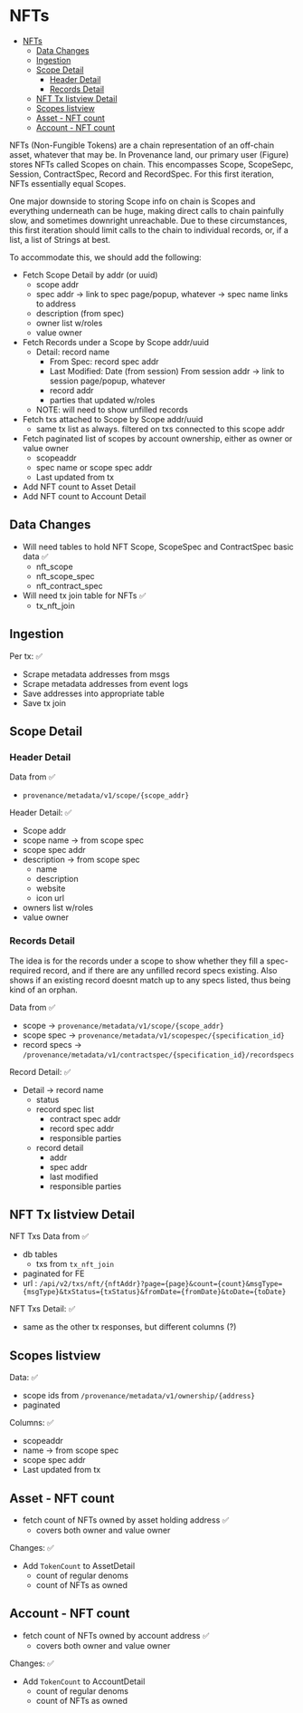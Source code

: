 # NFTs

- [NFTs](#nfts)
  * [Data Changes](#data-changes)
  * [Ingestion](#ingestion)
  * [Scope Detail](#scope-detail)
    + [Header Detail](#header-detail)
    + [Records Detail](#records-detail)
  * [NFT Tx listview Detail](#nft-tx-listview-detail)
  * [Scopes listview](#scopes-listview)
  * [Asset - NFT count](#asset---nft-count)
  * [Account - NFT count](#account---nft-count)

NFTs (Non-Fungible Tokens) are a chain representation of an off-chain asset, whatever that may be. In Provenance land, 
our primary user (Figure) stores NFTs called Scopes on chain. This encompasses Scope, ScopeSepc, Session, ContractSpec, 
Record and RecordSpec. For this first iteration, NFTs essentially equal Scopes.

One major downside to storing Scope info on chain is Scopes and everything underneath can be huge, making direct calls to
chain painfully slow, and sometimes downright unreachable. Due to these circumstances, this first iteration should
limit calls to the chain to individual records, or, if a list, a list of Strings at best.

To accommodate this, we should add the following:
* Fetch Scope Detail by addr (or uuid)
  * scope addr
  * spec addr -> link to spec page/popup, whatever -> spec name links to address
  * description (from spec)
  * owner list w/roles
  * value owner
* Fetch Records under a Scope by Scope addr/uuid
  * Detail: record name
    * From Spec: record spec addr
    * Last Modified: Date (from session) From session addr -> link to session page/popup, whatever
    * record addr
    * parties that updated w/roles
  * NOTE: will need to show unfilled records
* Fetch txs attached to Scope by Scope addr/uuid
  * same tx list as always. filtered on txs connected to this scope addr
* Fetch paginated list of scopes by account ownership, either as owner or value owner
  * scopeaddr
  * spec name or scope spec addr
  * Last updated from tx
* Add NFT count to Asset Detail
* Add NFT count to Account Detail

## Data Changes
* Will need tables to hold NFT Scope, ScopeSpec and ContractSpec basic data &#9989;
  * nft_scope
  * nft_scope_spec
  * nft_contract_spec
* Will need tx join table for NFTs &#9989;
  * tx_nft_join
  
## Ingestion
Per tx: &#9989;
* Scrape metadata addresses from msgs
* Scrape metadata addresses from event logs
* Save addresses into appropriate table
* Save tx join

## Scope Detail
### Header Detail
Data from &#9989;
* `provenance/metadata/v1/scope/{scope_addr}`

Header Detail: &#9989;
* Scope addr
* scope name -> from scope spec
* scope spec addr
* description -> from scope spec
  * name
  * description
  * website
  * icon url
* owners list w/roles
* value owner

### Records Detail
The idea is for the records under a scope to  show whether they fill a spec-required record, and if there are any 
unfilled record specs existing. Also shows if an existing record doesnt match up to any specs listed, thus being kind of 
an orphan.

Data from  &#9989;
* scope -> `provenance/metadata/v1/scope/{scope_addr}`
* scope spec -> `provenance/metadata/v1/scopespec/{specification_id}`
* record specs -> `/provenance/metadata/v1/contractspec/{specification_id}/recordspecs`

Record Detail: &#9989;
* Detail -> record name
  * status
  * record spec list
    * contract spec addr
    * record spec addr
    * responsible parties
  * record detail
    * addr
    * spec addr
    * last modified
    * responsible parties
  
## NFT Tx listview Detail
NFT Txs Data from &#9989;
* db tables
  * txs from `tx_nft_join`
* paginated for FE
* url : `/api/v2/txs/nft/{nftAddr}?page={page}&count={count}&msgType={msgType}&txStatus={txStatus}&fromDate={fromDate}&toDate={toDate}`

NFT Txs Detail: &#9989;
* same as the other tx responses, but different columns (?)

## Scopes listview
Data: &#9989;
* scope ids from `/provenance/metadata/v1/ownership/{address}`
* paginated

Columns: &#9989;
* scopeaddr
* name -> from scope spec
* scope spec addr
* Last updated from tx

## Asset - NFT count
* fetch count of NFTs owned by asset holding address  &#9989;
  * covers both owner and value owner

Changes: &#9989;
* Add `TokenCount` to AssetDetail
  * count of regular denoms
  * count of NFTs as owned

## Account - NFT count
* fetch count of NFTs owned by account address  &#9989;
  * covers both owner and value owner

Changes: &#9989;
* Add `TokenCount` to AccountDetail
  * count of regular denoms
  * count of NFTs as owned

